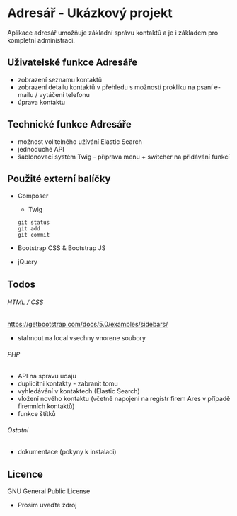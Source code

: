 # Adresář - Ukázkový projekt

Aplikace adresář umožňuje základní správu kontaktů a je i základem pro kompletní administraci.

## Uživatelské funkce Adresáře
- zobrazení seznamu kontaktů
- zobrazení detailu kontaktů v přehledu s možností prokliku na psaní e-mailu / vytáčení telefonu
- úprava kontaktu

## Technické funkce Adresáře
- možnost volitelného užívání Elastic Search
- jednoduché API
- šablonovací systém Twig - příprava menu + switcher na přidávání funkcí

## Použité externí balíčky
- Composer
	- Twig
	
	```
	git status
	git add
	git commit
	```
	
- Bootstrap CSS & Bootstrap JS
- jQuery



## Todos 

###### HTML / CSS
https://getbootstrap.com/docs/5.0/examples/sidebars/
- stahnout na local vsechny vnorene soubory

###### PHP
- API na spravu udaju
- duplicitni kontakty - zabranit tomu
- vyhledávání v kontaktech (Elastic Search)
- vložení nového kontaktu (včetně napojení na registr firem Ares v případě firemních kontaktů)
- funkce štítků


###### Ostatni
- dokumentace (pokyny k instalaci)


## Licence

GNU General Public License
- Prosim uveďte zdroj